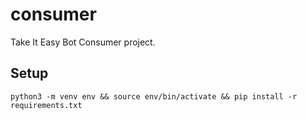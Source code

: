 # consumer

Take It Easy Bot Consumer project.

## Setup

`python3 -m venv env && source env/bin/activate && pip install -r requirements.txt`
